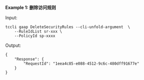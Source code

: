**Example 1: 删除访问规则**



Input: 

```
tccli gaap DeleteSecurityRules --cli-unfold-argument  \
    --RuleIdList sr-xxx \
    --PolicyId sp-xxxx
```

Output: 
```
{
    "Response": {
        "RequestId": "1eea4c85-e088-4512-9c6c-480dff91677e"
    }
}
```

